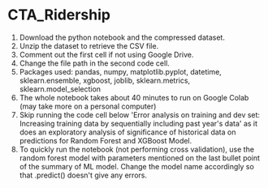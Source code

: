 # CTA_Ridership
1. Download the python notebook and the compressed dataset.<br />
2. Unzip the dataset to retrieve the CSV file.<br />
3. Comment out the first cell if not using Google Drive.<br />
4. Change the file path in the second code cell.<br />
5. Packages used: pandas, numpy, matplotlib.pyplot, datetime, sklearn.ensemble, xgboost, joblib, sklearn.metrics, sklearn.model_selection<br />
6. The whole notebook takes about 40 minutes to run on Google Colab (may take more on a personal computer)<br />
7. Skip running the code cell below 'Error analysis on training and dev set: Increasing training data by sequentially including past year's data' as it does an exploratory analysis of significance of historical data on predictions for Random Forest and XGBoost Model.<br />
8. To quickly run the notebook (not performing cross validation), use the random forest model with parameters mentioned on the last bullet point of the summary of ML model. Change the model name accordingly so that .predict() doesn't give any errors.<br />
